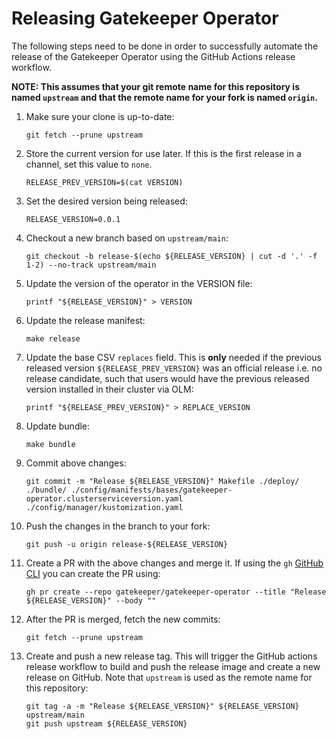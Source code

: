 # Releasing Gatekeeper Operator

The following steps need to be done in order to successfully automate the
release of the Gatekeeper Operator using the GitHub Actions release workflow.

**NOTE: This assumes that your git remote name for this repository is named
`upstream` and that the remote name for your fork is named `origin`.**

1. Make sure your clone is up-to-date:
    ```shell
    git fetch --prune upstream
    ```
1. Store the current version for use later. If this is the first release in a channel, set this value to `none`.
    ```shell
    RELEASE_PREV_VERSION=$(cat VERSION)
    ```
1. Set the desired version being released:
    ```shell
    RELEASE_VERSION=0.0.1
    ```
1. Checkout a new branch based on `upstream/main`:
    ```shell
    git checkout -b release-$(echo ${RELEASE_VERSION} | cut -d '.' -f 1-2) --no-track upstream/main
    ```
1. Update the version of the operator in the VERSION file:
    ```shell
    printf "${RELEASE_VERSION}" > VERSION
    ```
1. Update the release manifest:
    ```shell
    make release
    ```
1. Update the base CSV `replaces` field. This is **only** needed if the
   previous released version `${RELEASE_PREV_VERSION}` was an official release
   i.e. no release candidate, such that users would have the previous released
   version installed in their cluster via OLM:
    ```shell
    printf "${RELEASE_PREV_VERSION}" > REPLACE_VERSION
    ```
1. Update bundle:
    ```shell
    make bundle
    ```
1. Commit above changes:
    ```shell
    git commit -m "Release ${RELEASE_VERSION}" Makefile ./deploy/ ./bundle/ ./config/manifests/bases/gatekeeper-operator.clusterserviceversion.yaml ./config/manager/kustomization.yaml
    ```
1. Push the changes in the branch to your fork:
    ```shell
    git push -u origin release-${RELEASE_VERSION}
    ```
1. Create a PR with the above changes and merge it. If using the `gh` [GitHub
   CLI](https://cli.github.com/) you can create the PR using:
   ```shell
   gh pr create --repo gatekeeper/gatekeeper-operator --title "Release ${RELEASE_VERSION}" --body ""
   ```
1. After the PR is merged, fetch the new commits:
    ```shell
    git fetch --prune upstream
    ```
1. Create and push a new release tag. This will trigger the GitHub actions
   release workflow to build and push the release image and create a new
   release on GitHub. Note that `upstream` is used as the remote name for this
   repository:
    ```shell
    git tag -a -m "Release ${RELEASE_VERSION}" ${RELEASE_VERSION} upstream/main
    git push upstream ${RELEASE_VERSION}
    ```
